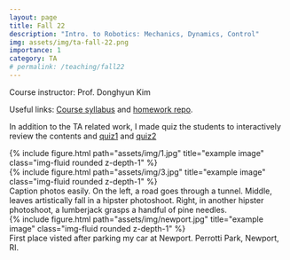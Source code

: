 ```yaml
---
layout: page
title: Fall 22
description: "Intro. to Robotics: Mechanics, Dynamics, Control"
img: assets/img/ta-fall-22.png
importance: 1
category: TA
# permalink: /teaching/fall22
---
```


Course instructor: Prof. Donghyun Kim

Useful links: <a href="https://sites.google.com/view/cics403/">Course syllabus</a> and <a href="https://github.com/DARoSLab/CS403-Intro-Robotics/">homework repo</a>.

In addition to the TA related work, I made quiz  the students to interactively review the contents and <a href="{{project.url}}/teaching/fall22/q1/">quiz1</a> and <a href="https://github.com/DARoSLab/CS403-Intro-Robotics/">quiz2</a>
<div class="row">
    <div class="col-sm mt-3 mt-md-0">
        {% include figure.html path="assets/img/1.jpg" title="example image" class="img-fluid rounded z-depth-1" %}
    </div>
    <div class="col-sm mt-3 mt-md-0">
        {% include figure.html path="assets/img/3.jpg" title="example image" class="img-fluid rounded z-depth-1" %}
    </div>
</div>
<div class="caption">
    Caption photos easily. On the left, a road goes through a tunnel. Middle, leaves artistically fall in a hipster photoshoot. Right, in another hipster photoshoot, a lumberjack grasps a handful of pine needles.
</div>

<div class="row">
    <div class="col-sm mt-3 mt-md-0">
        {% include figure.html path="assets/img/newport.jpg" title="example image" class="img-fluid rounded z-depth-1" %}
    </div>
</div>
<div class="caption">
    First place visted after parking my car at Newport. Perrotti Park, Newport, RI.
</div>
